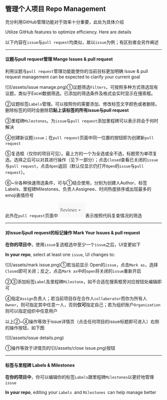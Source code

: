 ## 管理个人项目  Repo Management

充分利用GitHub管理功能对于效率十分重要，此处为具体介绍

Utilize GitHub features to optimize efficiency. Here are details

以下内容在`issue`与`pull request`均类似，故以`issue`为例；有区别者会另作阐述

---

#### 议题与pull request管理 Mange Issues & pull request

利用议题与`pull request`管理功能能使你的当前目标更加明确  Issue & pull request management can be expected to clarify your current goal

![](/assets/issue manage.png)①议题筛选`Filters`，可按照多种方式筛选现有议题，类似于Excel数据筛选。已添加的筛选条件及格式会实时显示在搜索框。

②议题标签`Labels`管理。可以按照你的需要添加、修改标签文字颜色或者删除。删除标签的同时会删除**已贴上该标签的所有issue与pull request**

③里程碑`Milestones`。为`issue`与`pull request`添加里程碑可以表示将会于何时解决

④创建新议题`issue`；在`pull request`页面中同一位置的按钮即为创建新`pull request`

⑤复选框（仅你的项目可见）。最上方的一个为全选或全不选，标题旁为单项复选。选择之后可以对其进行操作（见下一部分）；点击`Closed`查看已关闭的`issue`与`pull request`，点击`Open`返回（默认仅显示仍打开`Open`的`issue`与`pull request`）。

⑥~⑩各种快速筛选条件，可与①结合使用，分别为创建人Author、标签Labels、里程碑Milestones、负责人Assignee、时间热度排序或出现最多的emoji表情符号

此外在`pull request`页面中![](/assets/review.png)表示按照代码复查情况的筛选

---

#### 对issue与pull request的标记操作  Mark Your Issues & pull request

**在你的项目中**，使用`issue`复选框选中至少一个`issue`之后，UI变更如下

**In your repo**, select at least one `issue`, UI changes to:

![](/assets/mark issue.png)①若当前显示 Open的`issue`，点击`Mark as`，选择`Closed`即可关闭；反之，点击`Mark as`中的`open`将关闭的`issue`重新开启

②③添加标签`Label`及里程碑`Milestone`，如不合适在搜索框旁对应按钮处编辑即可

④指定`Assign`负责人；若当前项目存在合作人`collaborator`而你为所有人`Owner`，则可指定其中任意一人，否则**仅可**指定自己；若为组织账户`Organization`则可以指定组织中任意用户

以上②~④操作等效于issue详情页（点击任何项目的issue标题即可进入）右侧的操作按钮，如下图

![](/assets/issue details.png)

①操作等效于详情页的![](/assets/close issue.png)按钮

---

#### 标签与里程碑  Labels & Milestones

**在你的项目中**，你可以编辑你的标签`Labels`跟里程碑`Milestones`以更好地管理`issue`

**In your repo**, editing your `Labels `and `Milestones `can help manage better




